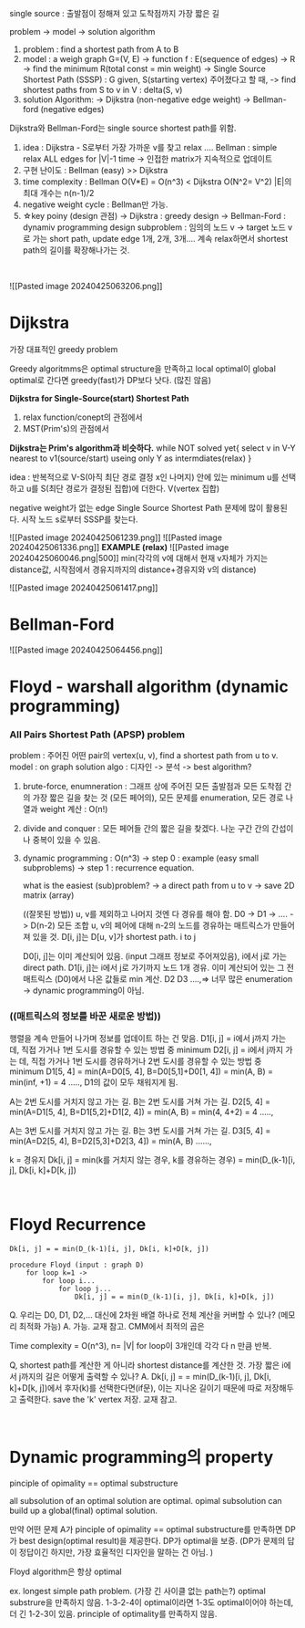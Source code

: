 single source : 출발점이 정해져 있고 도착점까지 가장 짧은 길

problem -> model -> solution algorithm
1. problem : find a shortest path from A to B
2. model : a weigh graph G=(V, E)
	-> function f : E(sequence of edges) -> R
	-> find the minimum R(total const = min weight)
	-> Single Source Shortest Path (SSSP) : G given, S(starting vertex) 주어졌다고 할 때, 
	-> find shortest paths from S to v in V : delta(S, v)
3. solution Algorithm:
	-> Dijkstra (non-negative edge weight)
	-> Bellman-ford (negative edges)

Dijkstra와 Bellman-Ford는 single source shortest path를 위함.
1. idea : Dijkstra - S로부터 가장 가까운 v를 찾고 relax ....
	   Bellman : simple relax ALL edges for |V|-1 time
			-> 인접한 matrix가 지속적으로 업데이트
2. 구현 난이도 : Bellman (easy) >> Dijkstra
3. time complexity : Bellman O(V\*E) = O(n^3) < Dijkstra O(N^2= V^2)
				|E|의 최대 개수는 n(n-1)/2
4. negative weight cycle : Bellman만 가능.
5. ☆key poiny (design 관점)
	-> Dijkstra : greedy design
	-> Bellman-Ford : dynamiv programming design
		subproblem : 임의의 노드 v -> target 노드 v로 가는 short path, 
		update edge 1개, 2개, 3개....  계속 relax하면서 shortest path의 길이를 확장해나가는 것.
<br>

![[Pasted image 20240425063206.png]]
<br>
# Dijkstra
가장 대표적인 greedy problem

Greedy algoritmms은 optimal structure을 만족하고 local optimal이 global optimal로 간다면 greedy(fast)가 DP보다 낫다. (많진 않음)

**Dijkstra for Single-Source(start) Shortest Path**
1. relax function/conept의 관점에서
2. MST(Prim's)의 관점에서
  
**Dijkstra는 Prim's algorithm과 비슷하다.**
while NOT solved yet{
	select v in V-Y nearest to v1(source/start) 
		useing only Y as intermdiates(relax)
}

idea : 반복적으로 V-S(아직 최단 경로 결정 x인 나머지) 안에 있는 minimum u를 선택하고
u를 S(최단 경로가 결정된 집합)에 더한다.
V(vertex 집합)

negative weight가 없는 edge Single Source Shortest Path 문제에 많이 활용된다.
시작 노드 s로부터 SSSP를 찾는다.

![[Pasted image 20240425061239.png]]
![[Pasted image 20240425061336.png]]
**EXAMPLE (relax)**
![[Pasted image 20240425060046.png|500]]
min(각각의 v에 대해서 현재 v자체가 가지는 distance값, 시작점에서 경유지까지의 distance+경유지와 v의 distance)

![[Pasted image 20240425061417.png]]
<br>
# Bellman-Ford
![[Pasted image 20240425064456.png]] <br>

# Floyd - warshall algorithm (dynamic programming)
### All Pairs Shortest Path (APSP) problem

problem : 주어진 어떤 pair의 vertex(u, v), find a shortest path  from u to v.
model : on graph
solution algo : 디자인 -> 분석 -> best algorithm?
1) brute-force, enumneration : 그래프 상에 주어진 모든 출발점과 모든 도착점 간의 가장 짧은 길을 찾는 것 (모든 페어의), 모든 문제를 enumeration, 모든 경로 나열과 weight 계산 : O(n!)
2) divide and conquer : 모든 페어들 간의 짧은 길을 찾겠다. 나눈 구간 간의 간섭이나 중복이 있을 수 있음. 
3) dynamic programming : O(n^3)
	-> step 0 : example (easy small subproblems)
	-> step 1 : recurrence equation.

	what is the easiest (sub)problem?
		-> a direct path from u to v
		-> save 2D matrix (array)

	((잘못된 방법))
	u, v를 제외하고 나머지 것엔 다 경유를 해야 함. D0 -> D1 -> .... -> D(n-2)
	모든 조합 u, v의 페어에 대해 n-2의 노드를 경유하는 매트릭스가 만들어져 있을 것.
	D[i, j]는 D[u, v]가 shortest path. i to j

	D0[i, j]는 이미 계산되어 있음. (input 그래프 정보로 주어져있음), i에서 j로 가는 direct path.
	D1[i, j]는 i에서 j로 가기까지 노드 1개 경유. 이미 계산되어 있는 그 전 매트릭스 (D0)에서 나온 값들로 min 계산.
	D2
	D3
	....,=> 너무 많은 enumeration -> dynamic programming이 아님.


### ((매트릭스의 정보를 바꾼 새로운 방법))

행렬을 계속 만들어 나가며 정보를 업데이트 하는 건 맞음.
	D1[i, j] = i에서 j까지 가는 데, 직접 가거나 1번 도시를 경유할 수 있는 방법 중 minimum
	D2[i, j] = i에서 j까지 가는 데, 직접 가거나 1번 도시를 경유하거나 2번 도시를 경유할 수 있는 방법 중 minimum
	D1[5, 4] = min(A=D0[5, 4], B=D0[5,1]+D0[1, 4]) = min(A, B) = min(inf, +1) = 4
	.....,  D1의 값이 모두 채워지게 됨.

A는 2번 도시를 거치지 않고 가는 길. B는 2번 도시를 거쳐 가는 길.
	D2[5, 4] = min(A=D1[5, 4], B=D1[5,2]+D1[2, 4]) = min(A, B) = min(4, 4+2) = 4
	.....,

A는 3번 도시를 거치지 않고 가는 길. B는 3번 도시를 거쳐 가는 길.
	D3[5, 4] = min(A=D2[5, 4], B=D2[5,3]+D2[3, 4]) = min(A, B)
	......,
	
k = 경유지
	Dk[i, j] = min(k를 거치지 않는 경우, k를 경유하는 경우)
		= min(D_(k-1)[i, j], Dk[i, k]+D[k, j])

<br>

# Floyd Recurrence

```
Dk[i, j] = = min(D_(k-1)[i, j], Dk[i, k]+D[k, j])

procedure Floyd (input : graph D)
	for loop k=1 ->
		for loop i...
			for loop j...
				Dk[i, j] = = min(D_(k-1)[i, j], Dk[i, k]+D[k, j])
```
Q. 우리는 D0, D1, D2,... 대신에 2차원 배열 하나로 전체 계산을 커버할 수 있나? (메모리 최적화 가능)
A. 가능. 교재 참고.
CMM에서 최적의 곱은 

Time complexity = O(n^3), n= |V|
for loop이 3개인데 각각 다 n 만큼 반복.

Q, shortest path를 계산한 게 아니라 shortest distance를 계산한 것.
	가장 짧은 i에서 j까지의 길은 어떻게 출력할 수 있나?
A. Dk[i, j] = = min(D_(k-1)[i, j], Dk[i, k]+D[k, j])에서 후자(k)를 선택한다면(if문), 이는 지나온 길이기 때문에 따로 저장해두고 출력한다.
	save the 'k' vertex 저장. 교재 참고.

<br>

# Dynamic programming의 property
pinciple of opimality == optimal substructure

all subsolution of an optimal solution are optimal.
opimal subsolution can build up a global(final) optimal solution.

만약 어떤 문제 A가 pinciple of opimality == optimal substructure를 만족하면 DP가 best design(optimal result)을 제공한다. DP가 optimal을 보증.
(DP가 문제의 답이 정답이긴 하지만, 가장 효율적인 디자인을 말하는 건 아님. )

Floyd algorithm은 항상 optimal


ex. longest simple path problem. (가장 긴 사이클 없는 path는?)
	optimal substrure을 만족하지 않음. 
	1-3-2-4이 optimal이라면 1-3도 optimal이어야 하는데, 더 긴 1-2-3이 있음. principle of optimality를 만족하지 않음. 